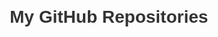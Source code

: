<html lang="en">
<head>
  <meta charset="UTF-8">
  <meta name="viewport" content="width=device-width, initial-scale=1.0">
  <title>My GitHub Repositories</title>
  <style>
    body {
      font-family: Arial, sans-serif;
      margin: 20px;
    }
    h1 {
      color: #333;
    }
    ul {
      list-style-type: none;
      padding: 0;
    }
    li {
      margin-bottom: 10px;
    }
    a {
      text-decoration: none;
      color: #0366d6;
    }
  </style>
</head>
<body>
  <h1>My GitHub Repositories</h1>
  <ul id="repositories-list"></ul>

  <script>
    const username = 'SpicyKalamares';
    
    const repositoriesToShow = [
    'https://github.com/SpicyKalamares/CPE232_HOA1',
    'repo2',
    'repo3'
    // Add more repositories as needed
  ];

  // Display the specified repositories
  const repositoriesList = document.getElementById('repositories-list');

  repositoriesToShow.forEach(repoName => {
    const listItem = document.createElement('li');
    const link = document.createElement('a');

    link.href = `https://github.com/${username}/${repoName}`;
    link.textContent = repoName;

    listItem.appendChild(link);
    repositoriesList.appendChild(listItem);
  });
  </script>
</body>
</html>
